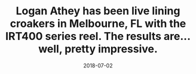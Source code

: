 ---
title: Logan Athey has been live lining croakers in Melbourne, FL with the IRT400 series reel. The results are... well, pretty impressive.
date: 2018-07-02
description: Logan Athey has been live lining croakers in Melbourne, FL with the IRT400 series reel. The results are... well, pretty impressive. 
thumb: /assets/images/photo-gallery/logan_athey-2.jpeg
image: /assets/images/photo-gallery/logan_athey-2.jpeg
angler-name: Logan Athey 

reel-type: spinning
reel-series: 400 

# location: Someplace, United States
# fish: Shark
# fish-length: 49 in.
# fish-weight: 78 lbs.
---